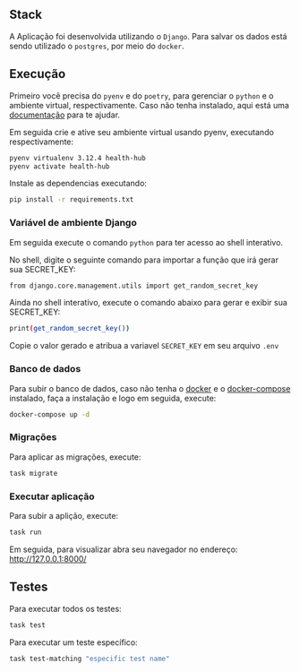 ## Stack

A Aplicação foi desenvolvida utilizando o `Django`. Para salvar os dados está sendo utilizado o `postgres`, por meio do `docker`.

## Execução
Primeiro você precisa do `pyenv` e do `poetry`, para gerenciar o `python` e o ambiente virtual, respectivamente. Caso não tenha instalado, aqui está uma [documentação](https://github.com/nayannanara/poetry-documentation) para te ajudar.

Em seguida crie e ative seu ambiente virtual usando pyenv, executando respectivamente:
```bash
pyenv virtualenv 3.12.4 health-hub
pyenv activate health-hub
```

Instale as dependencias executando:
```bash
pip install -r requirements.txt
```

### Variável de ambiente Django
Em seguida execute o comando `python` para ter acesso ao shell interativo.

No shell, digite o seguinte comando para importar a função que irá gerar sua SECRET_KEY:
```bash
from django.core.management.utils import get_random_secret_key
```

Ainda no shell interativo, execute o comando abaixo para gerar e exibir sua SECRET_KEY:
```bash
print(get_random_secret_key())
```

Copie o valor gerado e atribua a variavel `SECRET_KEY` em seu arquivo `.env`

### Banco de dados

Para subir o banco de dados, caso não tenha o [docker](https://docs.docker.com/engine/install/ubuntu/) e o [docker-compose](https://docs.docker.com/compose/install/linux/) instalado, faça a instalação e logo em seguida, execute:

```bash
docker-compose up -d
```

### Migrações

Para aplicar as migrações, execute:
```bash
task migrate
```

### Executar aplicação

Para subir a aplição, execute:
```bash
task run
```

Em seguida, para visualizar abra seu navegador no endereço: http://127.0.0.1:8000/

## Testes
Para executar todos os testes:
```bash
task test
```

Para executar um teste específico:
```bash
task test-matching "especific test name"
```
